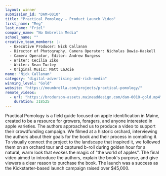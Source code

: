 ```yaml
---
layout: winner
submission_id: "DAM-0010"
title: "Practical Pomology – Product Launch Video"
first_name: "Meg"
last_name: "Friel"
company_name: "No Umbrella Media"
school_name: ""
creative_team_members: |-
  - Executive Producer: Nick Callanan
  - Director of Photography, Camera Operator: Nicholas Bowie-Haskell
  - Camera Operator, Editor: Andrew Burgess
  - Writer: Cecilia Ziko
  - Writer: Sean Turley
  - Original Music: Matt LaJoie
name: "Nick Callanan"
category: "digital-advertising-and-rich-media"
winning_level: "Gold"
website: "https://noumbrella.com/projects/practical-pomology/"
remote_videos:
  - url: "https://broderson-assets.maineaddesign.com/dam-0010-gold.mp4"
    duration: 318525
---
```


Practical Pomology is a field guide focused on apple identification in Maine, created to be a resource for growers, foragers, and anyone interested in apple varieties. The authors approached us to produce a video to support their crowdfunding campaign. We filmed at a historic orchard, interviewing the authors about their goals for the book and their process in compiling it. To visually connect the project to the landscape that inspired it, we followed them on an orchard tour and captured b-roll during golden hour for a natural, warm look that evokes the magic of "the world of apples". The final video aimed to introduce the authors, explain the book's purpose, and give viewers a clear reason to purchase the book. The launch was a success as the Kickstarter-based launch campaign raised over $45,000.
